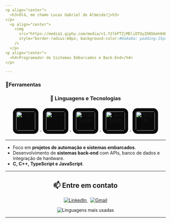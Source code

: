 ```yaml
---
<p align="center">
  <h3>Olá, me chamo Lucas Gabriel de Almeida!👋<h3>
</p>
  <p align="center">
    <img 
      src="https://media1.giphy.com/media/v1.Y2lkPTZjMDliOTUyZGN5bmh0dG95ZDc4cDQyZWs4ZWJhYTI0b3hvaHl2M2VtdHNqOXR1cyZlcD12MV9naWZzX3NlYXJjaCZjdD1n/b018SvPzAauSrfr2X8/giphy-downsized-medium.gif"
      style="border-radius:60px; background-color:#0a0a0a; padding:15px; margin:5px; max-width:200px;"
    />
  </p>
<p align="center">
  <h4>Programador de Sistemas Embarcados e Back-End</h4>
</p>

---
```


### 🧩Ferramentas

<h3 align="center">🚀 Linguagens e Tecnologias</h3>

<p align="center">
  <a href="https://en.wikipedia.org/wiki/C_(programming_language)" target="_blank">
    <img 
      src="https://cdn.jsdelivr.net/gh/devicons/devicon/icons/c/c-original.svg" 
      alt="C" 
      width="60" 
      height="60" 
      style="background-color:#0a0a0a; border-radius:15px; padding:10px; margin:5px;"
    />
  </a>
  <a href="https://isocpp.org/" target="_blank">
    <img 
      src="https://cdn.jsdelivr.net/gh/devicons/devicon/icons/cplusplus/cplusplus-original.svg" 
      alt="C++" 
      width="60" 
      height="60" 
      style="background-color:#0a0a0a; border-radius:15px; padding:10px; margin:5px;"
    />
  </a>
  <a href="https://www.typescriptlang.org/" target="_blank">
    <img 
      src="https://cdn.jsdelivr.net/gh/devicons/devicon/icons/typescript/typescript-original.svg" 
      alt="TypeScript" 
      width="60" 
      height="60" 
      style="background-color:#0a0a0a; border-radius:15px; padding:10px; margin:5px;"
    />
  </a>
  <a href="https://developer.mozilla.org/en-US/docs/Web/JavaScript" target="_blank">
    <img 
      src="https://cdn.jsdelivr.net/gh/devicons/devicon/icons/javascript/javascript-original.svg" 
      alt="JavaScript" 
      width="60" 
      height="60" 
      style="background-color:#0a0a0a; border-radius:15px; padding:10px; margin:5px;"
    />
  </a>
  <a href="https://www.mysql.com/" target="_blank">
    <img 
      src="https://cdn.jsdelivr.net/gh/devicons/devicon/icons/mysql/mysql-original.svg" 
      alt="MySQL" 
      width="60" 
      height="60" 
      style="background-color:#0a0a0a; border-radius:15px; padding:10px; margin:5px;"
    />
  </a>
</p>


---
-  Foco em **projetos de automação e sistemas embarcados**.  
-  Desenvolvimento de **sistemas back-end** com APIs, banco de dados e integração de hardware.  
-  **C, C++, TypeScript e JavaScript**.    
---

<h2 align="center">📫 Entre em contato</h2>
<p align="center">
  <!-- LinkedIn -->
  <a href="https://www.linkedin.com/in/lucas-gabriel-de-almeida-54757b302" target="_blank" rel="noopener">
    <img src="https://img.shields.io/badge/LinkedIn-0077B5?style=for-the-badge&logo=linkedin&logoColor=white" alt="LinkedIn" />
  </a>
  &nbsp; <!-- espaçamento -->
  <!-- Gmail -->
  <a href="mailto:gabrielalmeidalucas12@gmail.com" target="_blank" rel="noopener">
    <img src="https://img.shields.io/badge/Gmail-D14836?style=for-the-badge&logo=gmail&logoColor=white" alt="Gmail" />
  </a>
</p>




<p align="center">
  <img 
       src="https://github-readme-stats.vercel.app/api/top-langs/?username=AceXzM&layout=compact&langs_count=6&theme=tokyonight" 
       alt="Linguagens mais usadas"
  />
</p>

---
